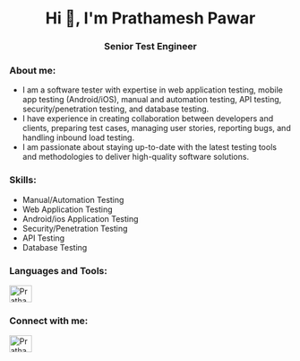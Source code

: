<h1 align="center">Hi 👋, I'm Prathamesh Pawar</h1>
<h3 align="center">Senior Test Engineer</h3>

<h3 align="left">About me:</h3>

- I am a software tester with expertise in web application testing, mobile app testing (Android/iOS), manual and automation testing, API testing, security/penetration testing, and database testing.
- I have experience in creating collaboration between developers and clients, preparing test cases, managing user stories, reporting bugs, and handling inbound load testing.
- I am passionate about staying up-to-date with the latest testing tools and methodologies to deliver high-quality software solutions.

<h3 align="left">Skills:</h3>

- Manual/Automation Testing
- Web Application Testing
- Android/ios Application Testing
- Security/Penetration Testing
- API Testing
- Database Testing

<h3 align="left">Languages and Tools:</h3>
<img align="center" src="https://upload.wikimedia.org/wikipedia/commons/thumb/d/d5/Selenium_Logo.png/861px-Selenium_Logo.png" alt="PrathameshPawar-SDET" height="30" width="40" />

<h3 align="left">Connect with me:</h3>
<a href="https://www.linkedin.com/in/prathamesh-pawar-sdet/" target="blank"><img align="center" src="https://cdn.jsdelivr.net/npm/simple-icons@3.0.1/icons/linkedin.svg" alt="PrathameshPawar-SDET" height="30" width="40" /></a>

